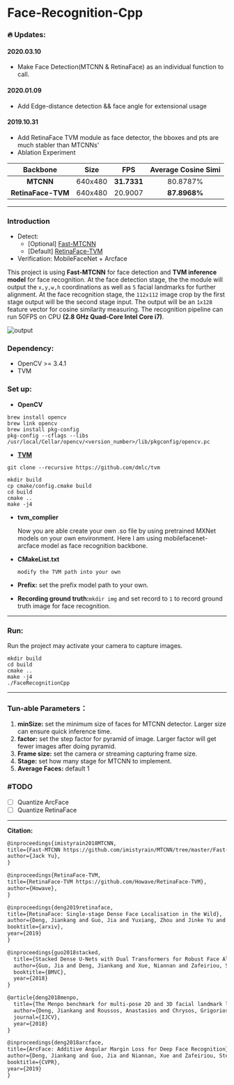 # Face-Recognition-Cpp

### :fire: Updates:

#### 2020.03.10

- Make Face Detection(MTCNN & RetinaFace) as an individual function to call.

#### 2020.01.09

- Add Edge-distance detection && face angle for extensional usage

#### 2019.10.31

- Add RetinaFace TVM module as face detector, the bboxes and pts are much stabler than MTCNNs'
- Ablation Experiment

|      Backbone      |  Size   |     FPS     | Average Cosine Simi |
| :----------------: | :-----: | :---------: | :-----------------: |
|     **MTCNN**      | 640x480 | **31.7331** |      80.8787%       |
| **RetinaFace-TVM** | 640x480 |   20.9007   |    **87.8968%**     |



---

### Introduction

- Detect:
  - [Optional] [Fast-MTCNN](https://github.com/imistyrain/MTCNN/tree/master/Fast-MTCNN)
  - [Default] [RetinaFace-TVM](https://github.com/Howave/RetinaFace-TVM)
- Verification: MobileFaceNet + Arcface

This project is using **Fast-MTCNN** for face detection and **TVM inference model** for face recognition. At the face detection stage, the the module will output the `x,y,w,h` coordinations as well as `5` facial landmarks for further alignment. At the face recognition stage, the `112x112` image crop by the first stage output will be the second stage input. The output will be an `1x128` feature vector for cosine similarity measuring. The recognition pipeline can run 50FPS on CPU **(2.8 GHz Quad-Core Intel Core i7)**.

![output](assets/demo.gif)

### Dependency:

- OpenCV >= 3.4.1
- TVM

### Set up:

- **OpenCV**

```shell
brew install opencv
brew link opencv
brew install pkg-config
pkg-config --cflags --libs /usr/local/Cellar/opencv/<version_number>/lib/pkgconfig/opencv.pc
```

- **[TVM](https://docs.tvm.ai/install/from_source.html#python-package-installation)**

```shell
git clone --recursive https://github.com/dmlc/tvm

mkdir build
cp cmake/config.cmake build
cd build
cmake ..
make -j4
```

- **tvm_complier**

  Now you are able create your own .so file by using pretrained MXNet models on your own environment. Here I am using mobilefacenet-arcface model as face recognition backbone.

- **CMakeList.txt**

  `modify the TVM path into your own `

- **Prefix:** set the prefix model path to your own.

- **Recording ground truth:**`mkdir img` and set record to `1` to record ground truth image for face recognition.

---

### Run:

Run the project may activate your camera to capture images.

```shell
mkdir build
cd build
cmake ..
make -j4
./FaceRecognitionCpp
```

---

### **Tun-able Parameters：**

1. **minSize:** set the minimum size of faces for MTCNN detector. Larger size can ensure quick inference time.
2. **factor:** set the step factor for pyramid of image.  Larger factor will get fewer images after doing pyramid.
3. **Frame size:** set the camera or streaming capturing frame size.
4. **Stage:** set how many stage for MTCNN to implement.
5. **Average Faces:** default 1 

### #TODO

- [ ] Quantize ArcFace
- [ ] Quantize RetinaFace

---

**Citation:**

```markdown
@inproceedings{imistyrain2018MTCNN,
title={Fast-MTCNN https://github.com/imistyrain/MTCNN/tree/master/Fast-MTCNN},
author={Jack Yu},
}

@inproceedings{RetinaFace-TVM,
title={RetinaFace-TVM https://github.com/Howave/RetinaFace-TVM},
author={Howave},
}

@inproceedings{deng2019retinaface,
title={RetinaFace: Single-stage Dense Face Localisation in the Wild},
author={Deng, Jiankang and Guo, Jia and Yuxiang, Zhou and Jinke Yu and Irene Kotsia and Zafeiriou, Stefanos},
booktitle={arxiv},
year={2019}
}

@inproceedings{guo2018stacked,
  title={Stacked Dense U-Nets with Dual Transformers for Robust Face Alignment},
  author={Guo, Jia and Deng, Jiankang and Xue, Niannan and Zafeiriou, Stefanos},
  booktitle={BMVC},
  year={2018}
}

@article{deng2018menpo,
  title={The Menpo benchmark for multi-pose 2D and 3D facial landmark localisation and tracking},
  author={Deng, Jiankang and Roussos, Anastasios and Chrysos, Grigorios and Ververas, Evangelos and Kotsia, Irene and Shen, Jie and Zafeiriou, Stefanos},
  journal={IJCV},
  year={2018}
}

@inproceedings{deng2018arcface,
title={ArcFace: Additive Angular Margin Loss for Deep Face Recognition},
author={Deng, Jiankang and Guo, Jia and Niannan, Xue and Zafeiriou, Stefanos},
booktitle={CVPR},
year={2019}
}
```

